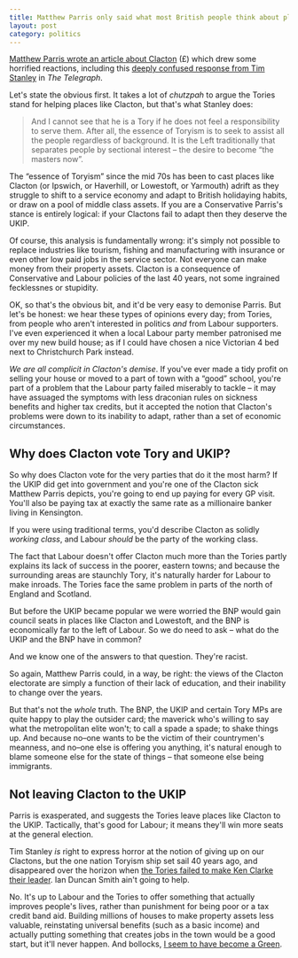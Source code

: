 ```yaml
---
title: Matthew Parris only said what most British people think about places like Clacton
layout: post
category: politics
---
```


<a href="http://www.thetimes.co.uk/tto/opinion/columnists/article4198515.ece">Matthew Parris wrote an article about Clacton</a> (&pound;) which drew some horrified reactions, including this <a href="http://blogs.telegraph.co.uk/news/timstanley/100285407/dear-matthew-parris-if-the-tories-abandon-the-working-class-to-ukip-they-will-deserve-to-lose-2015/">deeply confused response from Tim Stanley</a> in <cite>The Telegraph</cite>.

Let's state the obvious first. It takes a lot of <i>chutzpah</i> to argue the Tories stand for helping places like Clacton, but that's what Stanley does:

> And I cannot see that he is a Tory if he does not feel a responsibility to serve them. After all, the essence of Toryism is to seek to assist all the people regardless of background. It is the Left traditionally that separates people by sectional interest &#8211; the desire to become &#8220;the masters now&#8221;.

The &#8220;essence of Toryism&#8221; since the mid 70s has been to cast places like Clacton (or Ipswich, or Haverhill, or Lowestoft, or Yarmouth) adrift as they struggle to shift to a service economy and adapt to British holidaying habits, or draw on a pool of middle class assets. If you are a Conservative Parris's stance is entirely logical: if your Clactons fail to adapt then they deserve the UKIP.

Of course, this analysis is fundamentally wrong: it's simply not possible to replace industries like tourism, fishing and manufacturing with insurance or even other low paid jobs in the service sector. Not everyone can make money from their property assets. Clacton is a consequence of Conservative and Labour policies of the last 40 years, not some ingrained fecklessnes or stupidity.

OK, so that's the obvious bit, and it'd be very easy to demonise Parris. But let's be honest: we hear these types of opinions every day; from Tories, from people who aren't interested in politics _and_ from Labour supporters. I've even experienced it when a local Labour party member patronised me over my new build house; as if I could have chosen a nice Victorian 4 bed next to Christchurch Park instead.

_We are all complicit in Clacton's demise_. If you've ever made a tidy profit on selling your house or moved to a part of town with a &#8220;good&#8221; school, you're part of a problem that the Labour party failed miserably to tackle &#8211; it may have assuaged the symptoms with less draconian rules on sickness benefits and higher tax credits, but it accepted the notion that Clacton's problems were down to its inability to adapt, rather than a set of economic circumstances.

## Why does Clacton vote Tory and UKIP?

So why does Clacton vote for the very parties that do it the most harm? If the UKIP did get into government and you're one of the Clacton sick Matthew Parris depicts, you're going to end up paying for every GP visit. You'll also be paying tax at exactly the same rate as a millionaire banker living in Kensington.

If you were using traditional terms, you'd describe Clacton as solidly <i>working class</i>, and Labour _should_ be the party of the working class.

The fact that Labour doesn't offer Clacton much more than the Tories partly explains its lack of success in the poorer, eastern towns; and because the surrounding areas are staunchly Tory, it's naturally harder for Labour to make inroads. The Tories face the same problem in parts of the north of England and Scotland.

But before the UKIP became popular we were worried the BNP would gain council seats in places like Clacton and Lowestoft, and the BNP is economically far to the left of Labour. So we do need to ask &#8211; what do the UKIP and the BNP have in common?

And we know one of the answers to that question. They're racist.

So again, Matthew Parris could, in a way, be right: the views of the Clacton electorate are simply a function of their lack of education, and their inability to change over the years.

But that's not the *whole* truth. The BNP, the UKIP and certain Tory MPs are quite happy to play the outsider card; the maverick who's willing to say what the metropolitan elite won't; to call a spade a spade; to shake things up. And because no&#8211;one wants to be the victim of their countrymen's meanness, and no&#8211;one else is offering you anything, it's natural enough to blame someone else for the state of things &#8211; that someone else being immigrants.

## Not leaving Clacton to the UKIP

Parris is exasperated, and suggests the Tories leave places like Clacton to the UKIP. Tactically, that's good for Labour; it means they'll win more seats at the general election.

Tim Stanley _is_ right to express horror at the notion of giving up on our Clactons, but the one nation Toryism ship set sail 40 years ago, and disappeared over the horizon when <a href="http://www.theguardian.com/politics/2014/jul/19/kenneth-clarke-views-no-10">the Tories failed to make Ken Clarke their leader</a>. Ian Duncan Smith ain't going to help.

No. It's up to Labour and the Tories to offer something that actually improves people's lives, rather than punishment for being poor or a tax credit band aid. Building millions of houses to make property assets less valuable, reinstating universal benefits (such as a basic income) and actually putting something that creates jobs in the town would be a good start, but it'll never happen. And bollocks, <a href="http://www.worldfinance.com/videos/unconditional-basic-income-green-partys-natalie-bennett-debates-its-merits-with-david-orrell-video">I seem to have become a Green</a>.
